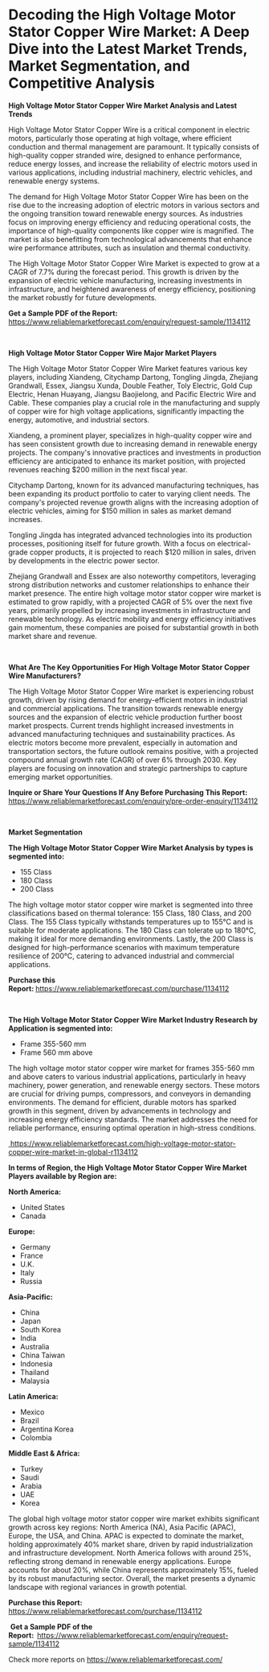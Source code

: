 <p><h1>Decoding the High Voltage Motor Stator Copper Wire Market: A Deep Dive into the Latest Market Trends, Market Segmentation, and Competitive Analysis</h1></p><p><strong>High Voltage Motor Stator Copper Wire Market Analysis and Latest Trends</strong></p>
<p><p>High Voltage Motor Stator Copper Wire is a critical component in electric motors, particularly those operating at high voltage, where efficient conduction and thermal management are paramount. It typically consists of high-quality copper stranded wire, designed to enhance performance, reduce energy losses, and increase the reliability of electric motors used in various applications, including industrial machinery, electric vehicles, and renewable energy systems.</p><p>The demand for High Voltage Motor Stator Copper Wire has been on the rise due to the increasing adoption of electric motors in various sectors and the ongoing transition toward renewable energy sources. As industries focus on improving energy efficiency and reducing operational costs, the importance of high-quality components like copper wire is magnified. The market is also benefitting from technological advancements that enhance wire performance attributes, such as insulation and thermal conductivity.</p><p>The High Voltage Motor Stator Copper Wire Market is expected to grow at a CAGR of 7.7% during the forecast period. This growth is driven by the expansion of electric vehicle manufacturing, increasing investments in infrastructure, and heightened awareness of energy efficiency, positioning the market robustly for future developments.</p></p>
<p><strong>Get a Sample PDF of the Report:&nbsp;</strong> <a href="https://www.reliablemarketforecast.com/enquiry/request-sample/1134112?utm_campaign=3511&utm_medium=2&utm_source=Github&utm_content=ia&utm_term=25032025&utm_id=high-voltage-motor-stator-copper-wire">https://www.reliablemarketforecast.com/enquiry/request-sample/1134112</a></p>
<p>&nbsp;</p>
<p><strong>High Voltage Motor Stator Copper Wire Major Market Players</strong></p>
<p><p>The High Voltage Motor Stator Copper Wire Market features various key players, including Xiandeng, Citychamp Dartong, Tongling Jingda, Zhejiang Grandwall, Essex, Jiangsu Xunda, Double Feather, Toly Electric, Gold Cup Electric, Henan Huayang, Jiangsu Baojielong, and Pacific Electric Wire and Cable. These companies play a crucial role in the manufacturing and supply of copper wire for high voltage applications, significantly impacting the energy, automotive, and industrial sectors.</p><p>Xiandeng, a prominent player, specializes in high-quality copper wire and has seen consistent growth due to increasing demand in renewable energy projects. The company's innovative practices and investments in production efficiency are anticipated to enhance its market position, with projected revenues reaching $200 million in the next fiscal year.</p><p>Citychamp Dartong, known for its advanced manufacturing techniques, has been expanding its product portfolio to cater to varying client needs. The company's projected revenue growth aligns with the increasing adoption of electric vehicles, aiming for $150 million in sales as market demand increases.</p><p>Tongling Jingda has integrated advanced technologies into its production processes, positioning itself for future growth. With a focus on electrical-grade copper products, it is projected to reach $120 million in sales, driven by developments in the electric power sector.</p><p>Zhejiang Grandwall and Essex are also noteworthy competitors, leveraging strong distribution networks and customer relationships to enhance their market presence. The entire high voltage motor stator copper wire market is estimated to grow rapidly, with a projected CAGR of 5% over the next five years, primarily propelled by increasing investments in infrastructure and renewable technology. As electric mobility and energy efficiency initiatives gain momentum, these companies are poised for substantial growth in both market share and revenue.</p></p>
<p>&nbsp;</p>
<p><strong>What Are The Key Opportunities For High Voltage Motor Stator Copper Wire Manufacturers?</strong></p>
<p><p>The High Voltage Motor Stator Copper Wire market is experiencing robust growth, driven by rising demand for energy-efficient motors in industrial and commercial applications. The transition towards renewable energy sources and the expansion of electric vehicle production further boost market prospects. Current trends highlight increased investments in advanced manufacturing techniques and sustainability practices. As electric motors become more prevalent, especially in automation and transportation sectors, the future outlook remains positive, with a projected compound annual growth rate (CAGR) of over 6% through 2030. Key players are focusing on innovation and strategic partnerships to capture emerging market opportunities.</p></p>
<p><strong>Inquire or Share Your Questions If Any Before Purchasing This Report:</strong> <a href="https://www.reliablemarketforecast.com/enquiry/pre-order-enquiry/1134112?utm_campaign=3511&utm_medium=2&utm_source=Github&utm_content=ia&utm_term=25032025&utm_id=high-voltage-motor-stator-copper-wire">https://www.reliablemarketforecast.com/enquiry/pre-order-enquiry/1134112</a></p>
<p>&nbsp;</p>
<p><strong>Market Segmentation</strong></p>
<p><strong>The High Voltage Motor Stator Copper Wire Market Analysis by types is segmented into:</strong></p>
<p><ul><li>155 Class</li><li>180 Class</li><li>200 Class</li></ul></p>
<p><p>The high voltage motor stator copper wire market is segmented into three classifications based on thermal tolerance: 155 Class, 180 Class, and 200 Class. The 155 Class typically withstands temperatures up to 155°C and is suitable for moderate applications. The 180 Class can tolerate up to 180°C, making it ideal for more demanding environments. Lastly, the 200 Class is designed for high-performance scenarios with maximum temperature resilience of 200°C, catering to advanced industrial and commercial applications.</p></p>
<p><strong>Purchase this Report:&nbsp;</strong><a href="https://www.reliablemarketforecast.com/purchase/1134112?utm_campaign=3511&utm_medium=2&utm_source=Github&utm_content=ia&utm_term=25032025&utm_id=high-voltage-motor-stator-copper-wire">https://www.reliablemarketforecast.com/purchase/1134112</a></p>
<p>&nbsp;</p>
<p><strong>The High Voltage Motor Stator Copper Wire Market Industry Research by Application is segmented into:</strong></p>
<p><ul><li>Frame 355-560 mm</li><li>Frame 560 mm above</li></ul></p>
<p><p>The high voltage motor stator copper wire market for frames 355-560 mm and above caters to various industrial applications, particularly in heavy machinery, power generation, and renewable energy sectors. These motors are crucial for driving pumps, compressors, and conveyors in demanding environments. The demand for efficient, durable motors has sparked growth in this segment, driven by advancements in technology and increasing energy efficiency standards. The market addresses the need for reliable performance, ensuring optimal operation in high-stress conditions.</p></p>
<p><a href="https://www.reliablemarketforecast.com/high-voltage-motor-stator-copper-wire-market-in-global-r1134112?utm_campaign=3511&utm_medium=2&utm_source=Github&utm_content=ia&utm_term=25032025&utm_id=high-voltage-motor-stator-copper-wire">&nbsp;https://www.reliablemarketforecast.com/high-voltage-motor-stator-copper-wire-market-in-global-r1134112</a></p>
<p><strong>In terms of Region, the High Voltage Motor Stator Copper Wire Market Players available by Region are:</strong></p>
<p>
    <p> <strong> North America: </strong>
        <ul>
            <li>United States</li>
            <li>Canada</li>
        </ul>
        </p> 
    <p> <strong> Europe: </strong>
        <ul>
            <li>Germany</li>
            <li>France</li>
            <li>U.K.</li>
            <li>Italy</li>
            <li>Russia</li>
        </ul>
        </p> 
    <p> <strong> Asia-Pacific: </strong>
        <ul>
            <li>China</li>
            <li>Japan</li>
            <li>South Korea</li>
            <li>India</li>
            <li>Australia</li>
            <li>China Taiwan</li>
            <li>Indonesia</li>
            <li>Thailand</li>
            <li>Malaysia</li>
        </ul>
        </p> 
    <p> <strong> Latin America: </strong>
        <ul>
            <li>Mexico</li>
            <li>Brazil</li>
            <li>Argentina Korea</li>
            <li>Colombia</li>
        </ul>
        </p> 
    <p> <strong> Middle East & Africa: </strong>
        <ul>
            <li>Turkey</li>
            <li>Saudi</li>
            <li>Arabia</li>
            <li>UAE</li>
            <li>Korea</li>
        </ul>
    </p>
    </p>
<p><p>The global high voltage motor stator copper wire market exhibits significant growth across key regions: North America (NA), Asia Pacific (APAC), Europe, the USA, and China. APAC is expected to dominate the market, holding approximately 40% market share, driven by rapid industrialization and infrastructure development. North America follows with around 25%, reflecting strong demand in renewable energy applications. Europe accounts for about 20%, while China represents approximately 15%, fueled by its robust manufacturing sector. Overall, the market presents a dynamic landscape with regional variances in growth potential.</p></p>
<p><strong>Purchase this Report: </strong><a href="https://www.reliablemarketforecast.com/purchase/1134112?utm_campaign=3511&utm_medium=2&utm_source=Github&utm_content=ia&utm_term=25032025&utm_id=high-voltage-motor-stator-copper-wire">https://www.reliablemarketforecast.com/purchase/1134112</a></p>
<p>&nbsp;<strong>Get a Sample PDF of the Report:&nbsp;&nbsp;</strong><a href="https://www.reliablemarketforecast.com/enquiry/request-sample/1134112?utm_campaign=3511&utm_medium=2&utm_source=Github&utm_content=ia&utm_term=25032025&utm_id=high-voltage-motor-stator-copper-wire">https://www.reliablemarketforecast.com/enquiry/request-sample/1134112</a></p>
<p><strong></strong></p>
<p>Check more reports on <a href="https://www.reliablemarketforecast.com/?utm_campaign=3511&utm_medium=2&utm_source=Github&utm_content=ia&utm_term=25032025&utm_id=high-voltage-motor-stator-copper-wire">https://www.reliablemarketforecast.com/</a></p>